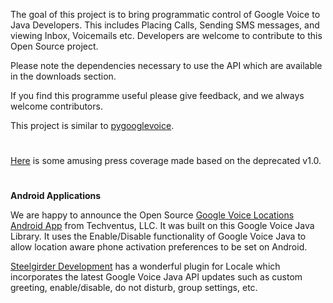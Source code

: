 The goal of this project is to bring programmatic control of Google Voice to Java Developers.  This includes Placing Calls, Sending SMS messages, and viewing Inbox, Voicemails etc.  Developers are welcome to contribute to this Open Source project.

Please note the dependencies necessary to use the API which are available in the downloads section.

If you find this programme useful please give feedback, and we always welcome contributors.

This project is similar to [pygooglevoice](http://code.google.com/p/pygooglevoice/).


#  #

[Here](http://revision3.com/hak5/chromeos/google-voice-sms-scripting-with-java-and-j-bomb) is some amusing press coverage made based on the deprecated v1.0.



#  #

###  ###





**Android Applications**

We are happy to announce the Open Source [Google Voice Locations Android App](http://code.google.com/p/android-google-voice-locations/) from Techventus, LLC.  It was built on this Google Voice Java Library. It uses the Enable/Disable functionality of Google Voice Java to allow location aware phone activation preferences to be set on Android.

[Steelgirder Development](http://sites.google.com/site/steelgirderdevelopmentsite/home/) has a wonderful plugin for Locale which incorporates the latest Google Voice Java API updates such as custom greeting, enable/disable, do not disturb, group settings, etc.
